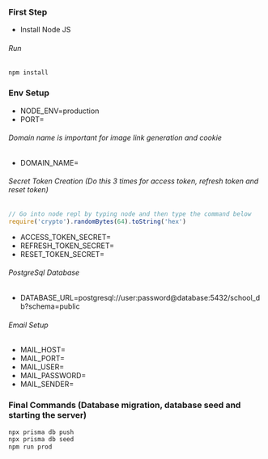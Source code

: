 ### First Step

- Install Node JS

###### Run

```bash
npm install
```

### Env Setup

- NODE_ENV=production
- PORT=

###### Domain name is important for image link generation and cookie

- DOMAIN_NAME=

###### Secret Token Creation (Do this 3 times for access token, refresh token and reset token)

```javascript
// Go into node repl by typing node and then type the command below
require('crypto').randomBytes(64).toString('hex')
```

- ACCESS_TOKEN_SECRET=
- REFRESH_TOKEN_SECRET=
- RESET_TOKEN_SECRET=

###### PostgreSql Database

- DATABASE_URL=postgresql://user:password@database:5432/school_db?schema=public

###### Email Setup

- MAIL_HOST=
- MAIL_PORT=
- MAIL_USER=
- MAIL_PASSWORD=
- MAIL_SENDER=

### Final Commands (Database migration, database seed and starting the server)

```bash
npx prisma db push
npx prisma db seed
npm run prod
```
